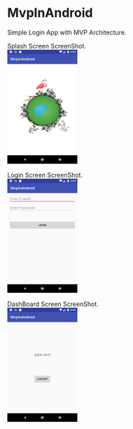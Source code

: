 # MvpInAndroid

Simple Login App with MVP Architecture.

Splash Screen ScreenShot.<br>
<img src="https://github.com/Rameshkumarpolavarapu/MvpInAndroid/blob/master/splash%20screen.png" alt="Splash Screen ScreenShot" width="160" height="260"><br>

Login Screen ScreenShot.<br>
<img src="https://github.com/Rameshkumarpolavarapu/MvpInAndroid/blob/master/loginscreen.png" alt="Login Screen ScreenShot" width="160" height="260"><br>

DashBoard Screen ScreenShot.<br>
<img src="https://github.com/Rameshkumarpolavarapu/MvpInAndroid/blob/master/mainpage.png" alt="DashBoard Screen ScreenShot" width="160" height="260">




